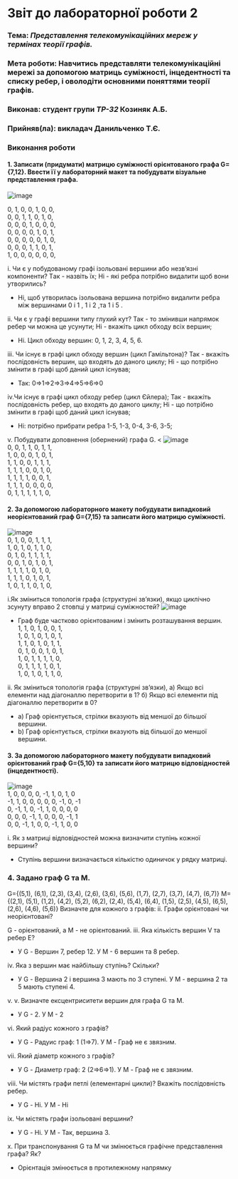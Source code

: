 # Звіт до лабораторної  роботи 2
### Тема: _Представлення телекомунікаційних мереж у термінах теорії графів._
### Мета роботи: Навчитись представляти телекомунікаційні мережі за допомогою матриць суміжності, інцедентності та списку ребер, і оволодіти основними поняттями теорії графів.

### Виконав: студент групи *ТР-32* Козиняк А.Б.
### Прийняв(ла): викладач Данильченко Т.Є.
>
>
### Виконання роботи
#### 1. Записати (придумати) матрицю суміжності орієнтованого графа G={7,12}. Ввести її у лабораторний макет та побудувати візуальне представлення графа.
![image](https://user-images.githubusercontent.com/48200799/118478079-243ce200-b718-11eb-9080-a0c7810e6f2e.png)</br> 

0, 1, 0, 0, 1, 0, 0, </br> 
0, 0, 1, 1, 0, 1, 0, </br> 
0, 0, 0, 1, 0, 0, 0, </br> 
0, 0, 0, 0, 1, 0, 1, </br> 
0, 0, 0, 0, 0, 1, 0, </br> 
0, 0, 0, 1, 1, 0, 1, </br> 
1, 0, 0, 0, 0, 0, 0, </br> 

i. Чи є у побудованому графі ізольовані вершини або незв’язні компоненти? Tак - назвіть їх; Hі - які ребра потрібно видалити щоб вони утворились?
* Ні, щоб утворилась ізольована вершина потрібно видалити ребра між вершинами 0 і 1 ,  1 і 2 ,та 1 і 5  .

ii.  Чи є у графі вершини типу глухий кут? Так - то змінивши напрямок ребер чи можна це усунути; Hі - вкажіть цикл обходу всіх вершин;
* Ні. Цикл обходу вершин: 0, 1, 2, 3, 4, 5, 6.

iii.  Чи існує в графі цикл обходу вершин (цикл Гамільтона)? Так - вкажіть послідовність вершин, що входять до даного циклу; Hі - що потрібно змінити в графі щоб даний цикл існував;
* Так: 0⇒1⇒2⇒3⇒4⇒5⇒6⇒0 

iv.Чи існує в графі цикл обходу ребер (цикл Єйлера); Так - вкажіть послідовність ребер, що входять до даного циклу; Hі - що потрібно змінити в графі щоб даний цикл існував;
* Hі: потрібно прибрати ребра 1-5, 1-3, 0-4, 3-6, 3-5;

v.  Побудувати доповнення (обернений) графа G.
<
![image](https://user-images.githubusercontent.com/48200799/118478996-2d7a7e80-b719-11eb-8051-50cfcd79fbc3.png)</br>
0, 0, 1, 1, 0, 1, 1, </br>
1, 0, 0, 0, 1, 0, 1, </br>
1, 1, 0, 0, 1, 1, 1, </br>
1, 1, 1, 0, 0, 1, 0, </br>
1, 1, 1, 1, 0, 0, 1, </br>
1, 1, 1, 0, 0, 0, 0, </br>
0, 1, 1, 1, 1, 1, 0, </br>


#### 2. За допомогою лабораторного макету побудувати випадковий неорієнтований граф G={7,15} та записати його матрицю суміжності.
![image](https://user-images.githubusercontent.com/48200799/118464448-893d0b80-b709-11eb-8b2a-d9c8ec3f4f9c.png)</br>
0, 1, 0, 0, 1, 1, 1, </br> 
1, 0, 1, 0, 1, 1, 0, </br> 
0, 1, 0, 1, 1, 1, 1, </br> 
0, 0, 1, 0, 1, 0, 1, </br> 
1, 1, 1, 1, 0, 1, 0, </br> 
1, 1, 1, 0, 1, 0, 1, </br> 
1, 0, 1, 1, 0, 1, 0, </br> 

i.Як зміниться топологія графа (структурні зв’язки), якщо циклічно зсунуту вправо 2 стовпці у матриці суміжностей?
![image](https://user-images.githubusercontent.com/48200799/118465393-82fb5f00-b70a-11eb-9f79-f9731984bb9e.png)</br>
* Граф буде частково орієнтованим і змінить розташування вершин.</br>
1, 1, 0, 1, 0, 0, 1, </br>
1, 0, 1, 0, 1, 0, 1, </br>
1, 1, 0, 1, 0, 1, 1, </br>
0, 1, 0, 0, 1, 0, 1, </br>
1, 0, 1, 1, 1, 1, 0, </br>
0, 1, 1, 1, 1, 0, 1, </br>
1, 0, 1, 0, 1, 1, 0,</br> 

ii. Як зміниться топологія графа (структурні зв’язки), а) Якщо всі елементи над діагоналлю перетворити в 1? б) Якщо всі елементи під діагоналлю перетворити в 0?
* а) Граф орієнтується, стрілки вказують від меншої до більшої вершини.
* b) Граф орієнтується, стрілки вказують від більшої до меншої вершини.
#### 3. За допомогою лабораторного макету побудувати випадковий орієнтований граф G={5,10} та записати його матрицю відповідностей (інцедентності).
![image](https://user-images.githubusercontent.com/48200799/118473600-d4a7e780-b712-11eb-96bf-158bc7d0fc78.png)</br>
1, 0, 0, 0, 0, -1, 1, 0, 1, 0</br>
-1, 1, 0, 0, 0, 0, 0, -1, 0, -1</br>
0, -1, 1, 0, -1, 1, 0, 0, 0, 0</br>
0, 0, 0, -1, 1, 0, 0, 0, -1, 1</br>
0, 0, -1, 1, 0, 0, -1, 1, 0, 0</br>

i. Як з матриці відповідностей можна визначити ступінь кожної вершини?
* Ступінь вершини визначається кількістю одиничок у рядку матриці.
### 4. Задано граф G та M.

G={(5,1), (6,1), (2,3), (3,4), (2,6), (3,6), (5,6), (1,7), (2,7), (3,7), (4,7), (6,7)} M={(2,1), (5,1), (1,2), (4,2), (5,2), (6,2), (2,4), (5,4), (6,4), (1,5), (2,5), (4,5), (6,5), (2,6), (4,6), (5,6)} Визначте для кожного з графів: ii. Графи орієнтовані чи неорієнтовані?

G - орієнтований, а M - не орієнтований. iii. Яка кількість вершин V та ребер E?
* У G - Вершин 7, ребер 12. У М - 6 вершин та 8 ребер.

iv. Яка з вершин має найбільшу ступінь? Скільки?
* У G - Вершина 2 і вершина 3 мають по 3 ступені. У М - вершина 2 та 5 мають ступені 4.
 
v. v. Визначте ексцентриситети вершин для графа G та M.
* У G - 2. У M - 2 
 
vi.  Який радіус кожного з графів?
* У G - Радуис граф: 1 (1⇒7). У M - Граф не є звязним.
 
vii. Який діаметр кожного з графів?
* У G - Диаметр граф: 2 (2⇒6⇒1). У M - Граф не є звязним.
 
viii. Чи містять графи петлі (елементарні цикли)? Вкажіть послідовність ребер.
* У G - Ні. У M - Ні
 
ix. Чи містять графи ізольовані вершини?
* У G - Ні. У M - Так, вершина 3.

x. При транспонування G та M чи змінюється графічне представлення графа? Як?
* Орієнтація змінюється в протилежному напрямку
